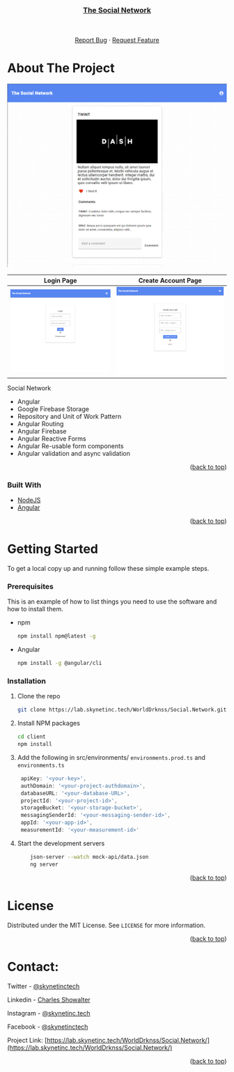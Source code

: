 <div id="top"></div>

<!-- PROJECT LOGO -->
<br />
<div align="center">
<a href="https://lab.skynetinc.tech/WorldDrknss/Social.Network"><h3 align="center">The Social Network</h3></a>

  <p align="center">
    <br />
    <br />
    <a href="https://lab.skynetinc.tech/WorldDrknss/Social.Network/issues">Report Bug</a>
    ·
    <a href="https://lab.skynetinc.tech/WorldDrknss/Social.Network/issues">Request Feature</a>
  </p>
</div>


<!-- ABOUT THE PROJECT -->
# About The Project

[![Product Name Screen Shot][product-screenshot]](https://lab.skynetinc.tech/WorldDrknss/Sky.Net)

Login Page                 |  Create Account Page
:-------------------------:|:-------------------------:
![](images/login.PNG)      |  ![](images/createaccount.PNG)

Social Network

* Angular
* Google Firebase Storage
* Repository and Unit of Work Pattern
* Angular Routing
* Angular Firebase
* Angular Reactive Forms
* Angular Re-usable form components
* Angular validation and async validation

<p align="right">(<a href="#top">back to top</a>)</p>



### Built With

* [NodeJS](https://nodejs.org/)
* [Angular](https://angular.io/)

<p align="right">(<a href="#top">back to top</a>)</p>



<!-- GETTING STARTED -->
# Getting Started

To get a local copy up and running follow these simple example steps.

### Prerequisites

This is an example of how to list things you need to use the software and how to install them.

* npm
  ```sh
  npm install npm@latest -g
  ```
* Angular
  ```sh
  npm install -g @angular/cli
  ```

### Installation

1. Clone the repo
   ```sh
   git clone https://lab.skynetinc.tech/WorldDrknss/Social.Network.git
   ```
2. Install NPM packages
   ```sh
   cd client
   npm install
   ```

3. Add the following in src/environments/ `environments.prod.ts` and `environments.ts`
   ```js
    apiKey: '<your-key>',
    authDomain: '<your-project-authdomain>',
    databaseURL: '<your-database-URL>',
    projectId: '<your-project-id>',
    storageBucket: '<your-storage-bucket>',
    messagingSenderId: '<your-messaging-sender-id>',
    appId: '<your-app-id>',
    measurementId: '<your-measurement-id>'
   ```
7.  Start the development servers
    ```sh
        json-server --watch mock-api/data.json
        ng server
    ```

<p align="right">(<a href="#top">back to top</a>)</p>

<!-- LICENSE -->
# License

Distributed under the MIT License. See `LICENSE` for more information.

<p align="right">(<a href="#top">back to top</a>)</p>



<!-- CONTACT -->
# Contact:

Twitter - [@skynetinctech](https://twitter.com/skynetinctech)

Linkedin - [Charles Showalter](https://linkedin.com/in/charles-showalter)

Instagram - [@skynetinc.tech](https://twitter.com/skynetinc.tech)

Facebook - [@skynetinctech](https://facebook.com/skynetinctech)

Project Link: [https://lab.skynetinc.tech/WorldDrknss/Social.Network/](https://lab.skynetinc.tech/WorldDrknss/Social.Network/)

<p align="right">(<a href="#top">back to top</a>)</p>


<!-- MARKDOWN LINKS & IMAGES -->
<!-- https://www.markdownguide.org/basic-syntax/#reference-style-links -->
[twitter-shield]: https://img.shields.io/twitter/follow/skynetinctech?style=for-the-badge
[twitter-url]: https://twitter.com/skynetinctech
[linkedin-shield]: https://img.shields.io/badge/-LinkedIn-black.svg?style=for-the-badge&logo=linkedin&colorB=555
[linkedin-url]: https://linkedin.com/company/skynetinc
[product-screenshot]: images/application.PNG